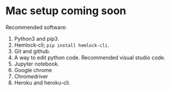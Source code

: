 # Mac setup coming soon

Recommended software:

1. Python3 and pip3.
2. Hemlock-cli; `pip install hemlock-cli`.
3. Git and github.
4. A way to edit python code. Recommended visual studio code.
5. Jupyter notebook.
6. Google chrome
7. Chromedriver
8. Heroku and heroku-cli.